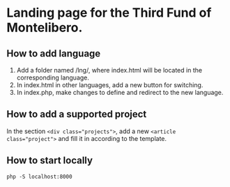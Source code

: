 # Landing page for the Third Fund of Montelibero.

## How to add language
1) Add a folder named /lng/, where index.html will be located in the corresponding language.
2) In index.html in other languages, add a new button for switching.
3) In index.php, make changes to define and redirect to the new language.

## How to add a supported project
In the section `<div class="projects">`, add a new `<article class="project">` and fill it in according to the template.

## How to start locally
`php -S localhost:8000`